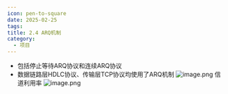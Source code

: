```yaml
---
icon: pen-to-square
date: 2025-02-25
tags: 
title: 2.4 ARQ机制
category:
  - 项目
---
```

- 包括停止等待ARQ协议和连续ARQ协议
- 数据链路层HDLC协议、传输层TCP协议均使用了ARQ机制
![image.png](https://cdn.jsdelivr.net/gh/fakeppa/blog-img/20250225205614.png)
信道利用率
![image.png](https://cdn.jsdelivr.net/gh/fakeppa/blog-img/20250225205833.png)

